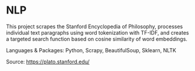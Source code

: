 # NLP

This project scrapes the Stanford Encyclopedia of Philosophy, processes individual text paragraphs using word tokenization with TF-IDF, and creates a targeted search function based on cosine similarity of word embeddings.

Languages & Packages: Python, Scrapy, BeautifulSoup, Sklearn, NLTK

Source:  https://plato.stanford.edu/
